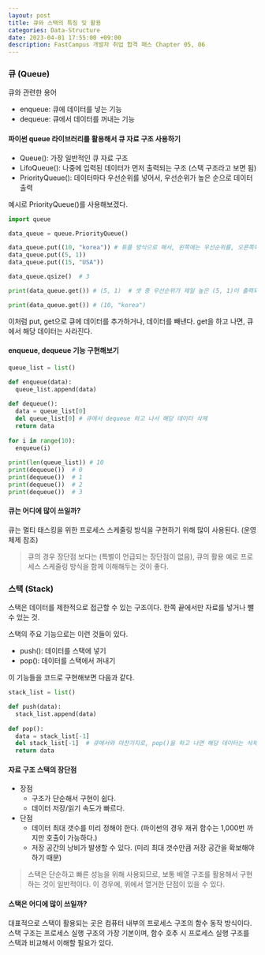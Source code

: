 ```yaml
---
layout: post
title: 큐와 스택의 특징 및 활용
categories: Data-Structure
date: 2023-04-01 17:55:00 +09:00
description: FastCampus 개발자 취업 합격 패스 Chapter 05, 06
---
```

### 큐 (Queue)

큐와 관련한 용어
* enqueue: 큐에 데이터를 넣는 기능
* dequeue: 큐에서 데이터를 꺼내는 기능


#### 파이썬 queue 라이브러리를 활용해서 큐 자료 구조 사용하기

* Queue(): 가장 일반적인 큐 자료 구조
* LifoQueue(): 나중에 입력된 데이터가 먼저 출력되는 구조 (스택 구조라고 보면 됨)
* PriorityQueue(): 데이터마다 우선순위를 넣어서, 우선순위가 높은 순으로 데이터 출력


예시로 PriorityQueue()를 사용해보겠다.

```python
import queue

data_queue = queue.PriorityQueue()

data_queue.put((10, "korea")) # 튜플 방식으로 해서, 왼쪽에는 우선순위를, 오른쪽에는 내용을 적는다.
data_queue.put((5, 1))
data_queue.put((15, "USA"))

data_queue.qsize()  # 3

print(data_queue.get()) # (5, 1)  # 셋 중 우선순위가 제일 높은 (5, 1)이 출력되는 것이다.

print(data_queue.get()) # (10, "korea")
```

이처럼 put, get으로 큐에 데이터를 추가하거나, 데이터를 빼낸다. get을 하고 나면, 큐에서 해당 데이터는 사라진다.


#### enqueue, dequeue 기능 구현해보기

```python
queue_list = list()

def enqueue(data):
  queue_list.append(data)
  
def dequeue():
  data = queue_list[0]
  del queue_list[0] # 큐에서 dequeue 하고 나서 해당 데이터 삭제
  return data
  
for i in range(10):
  enqueue(i)
  
print(len(queue_list)) # 10
print(dequeue())  # 0
print(dequeue())  # 1
print(dequeue())  # 2
print(dequeue())  # 3
```


#### 큐는 어디에 많이 쓰일까?

큐는 멀티 태스킹을 위한 프로세스 스케줄링 방식을 구현하기 위해 많이 사용된다. (운영체제 참조)

> 큐의 경우 장단점 보다는 (특별이 언급되는 장단점이 없음), 큐의 활용 예로 프로세스 스케줄링 방식을 함께 이해해두는 것이 좋다.



### 스택 (Stack)

스택은 데이터를 제한적으로 접근할 수 있는 구조이다. 한쪽 끝에서만 자료를 넣거나 뺄 수 있는 것.

스택의 주요 기능으로는 이런 것들이 있다.
* push(): 데이터를 스택에 넣기
* pop(): 데이터를 스택에서 꺼내기

이 기능들을 코드로 구현해보면 다음과 같다.

```python
stack_list = list()

def push(data):
  stack_list.append(data)
  
def pop():
  data = stack_list[-1]
  del stack_list[-1]  # 큐에서와 마찬가지로, pop()을 하고 나면 해당 데이터는 삭제해야 한다.
  return data
```


#### 자료 구조 스택의 장단점

* 장점
  * 구조가 단순해서 구현이 쉽다.
  * 데이터 저장/읽기 속도가 빠르다.
* 단점
  * 데이터 최대 갯수를 미리 정해야 한다. (파이썬의 경우 재귀 함수는 1,000번 까지만 호출이 가능하다.)
  * 저장 공간의 낭비가 발생할 수 있다. (미리 최대 갯수만큼 저장 공간을 확보해야 하기 때문)

> 스택은 단순하고 빠른 성능을 위해 사용되므로, 보통 배열 구조를 활용해서 구현하는 것이 일반적이다. 이 경우에, 위에서 열거한 단점이 있을 수 있다.

#### 스택은 어디에 많이 쓰일까?

대표적으로 스택이 활용되는 곳은 컴퓨터 내부의 프로세스 구조의 함수 동작 방식이다. 스택 구조는 프로세스 실행 구조의 가장 기본이며, 함수 호추 시 프로세스 실행 구조를 스택과 비교해서 이해할 필요가 있다.

